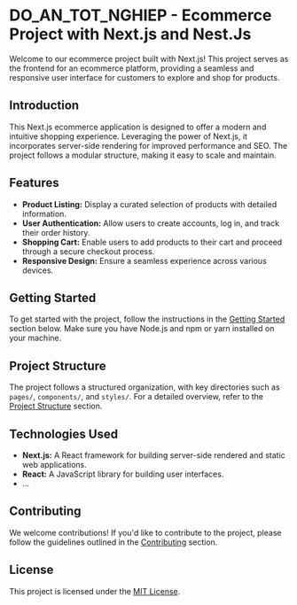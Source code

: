 # DO_AN_TOT_NGHIEP - Ecommerce Project with Next.js and Nest.Js

Welcome to our ecommerce project built with Next.js! This project serves as the frontend for an ecommerce platform, providing a seamless and responsive user interface for customers to explore and shop for products.

## Introduction

This Next.js ecommerce application is designed to offer a modern and intuitive shopping experience. Leveraging the power of Next.js, it incorporates server-side rendering for improved performance and SEO. The project follows a modular structure, making it easy to scale and maintain.

## Features

- **Product Listing:** Display a curated selection of products with detailed information.
- **User Authentication:** Allow users to create accounts, log in, and track their order history.
- **Shopping Cart:** Enable users to add products to their cart and proceed through a secure checkout process.
- **Responsive Design:** Ensure a seamless experience across various devices.

## Getting Started

To get started with the project, follow the instructions in the [Getting Started](#getting-started) section below. Make sure you have Node.js and npm or yarn installed on your machine.

## Project Structure

The project follows a structured organization, with key directories such as `pages/`, `components/`, and `styles/`. For a detailed overview, refer to the [Project Structure](#project-structure) section.

## Technologies Used

- **Next.js:** A React framework for building server-side rendered and static web applications.
- **React:** A JavaScript library for building user interfaces.
- ...

## Contributing

We welcome contributions! If you'd like to contribute to the project, please follow the guidelines outlined in the [Contributing](#contributing) section.

## License

This project is licensed under the [MIT License](LICENSE).
